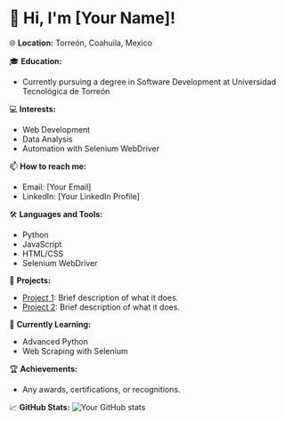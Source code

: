# 👋 Hi, I'm [Your Name]!

🌐 **Location:** Torreón, Coahuila, Mexico

🎓 **Education:** 
- Currently pursuing a degree in Software Development at Universidad Tecnológica de Torreón

💻 **Interests:**
- Web Development
- Data Analysis
- Automation with Selenium WebDriver

📫 **How to reach me:**
- Email: [Your Email]
- LinkedIn: [Your LinkedIn Profile]

🛠 **Languages and Tools:**
- Python
- JavaScript
- HTML/CSS
- Selenium WebDriver

🚀 **Projects:**
- [Project 1](link-to-your-project): Brief description of what it does.
- [Project 2](link-to-your-project): Brief description of what it does.

🌱 **Currently Learning:**
- Advanced Python
- Web Scraping with Selenium

🏆 **Achievements:**
- Any awards, certifications, or recognitions.

📈 **GitHub Stats:**
![Your GitHub stats](https://github-readme-stats.vercel.app/api?username=IsraDiosH&show_icons=true&theme=radical)

